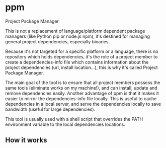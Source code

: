 ppm
===

Project Package Manager

This is not a replacement of language/platform dependent package managers (like Python pip or node.js npm), it's destined for managing general project dependencies, especially binaries. 

Because it's not targeted for a specific platform or a language, there is no repository which holds dependencies, it's the role of a project member to create a dependencies-info file which contains information about the project dependencies (url, install location...), this is why it's called Project Package Manager.

The main goal of the tool is to ensure that all project members possess the same tools (eliminate works on my machine!), and can install, update and remove dependencies easily.
Another advantage of ppm is that it makes it easier to mirror the dependencies-info file locally.
This is useful to cache dependencies in a local server, and serve the dependencies locally to save bandwidth (useful for large dependencies).

This tool is usually used with a shell script that overrides the PATH environment variable to the local dependencies locations.

## How it works
